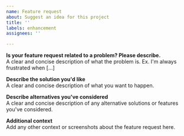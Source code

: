 ```yaml
---
name: Feature request
about: Suggest an idea for this project
title: ''
labels: enhancement
assignees: ''

---
```


**Is your feature request related to a problem? Please describe.**    
A clear and concise description of what the problem is. Ex. I'm always frustrated when [...]

**Describe the solution you'd like**    
A clear and concise description of what you want to happen.

**Describe alternatives you've considered**    
A clear and concise description of any alternative solutions or features you've considered.

**Additional context**    
Add any other context or screenshots about the feature request here.
